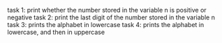 task 1: print whether the number stored in the variable n is positive or negative
task 2: print the last digit of the number stored in the variable n
task 3: prints the alphabet in lowercase
task 4: prints the alphabet in lowercase, and then in uppercase

